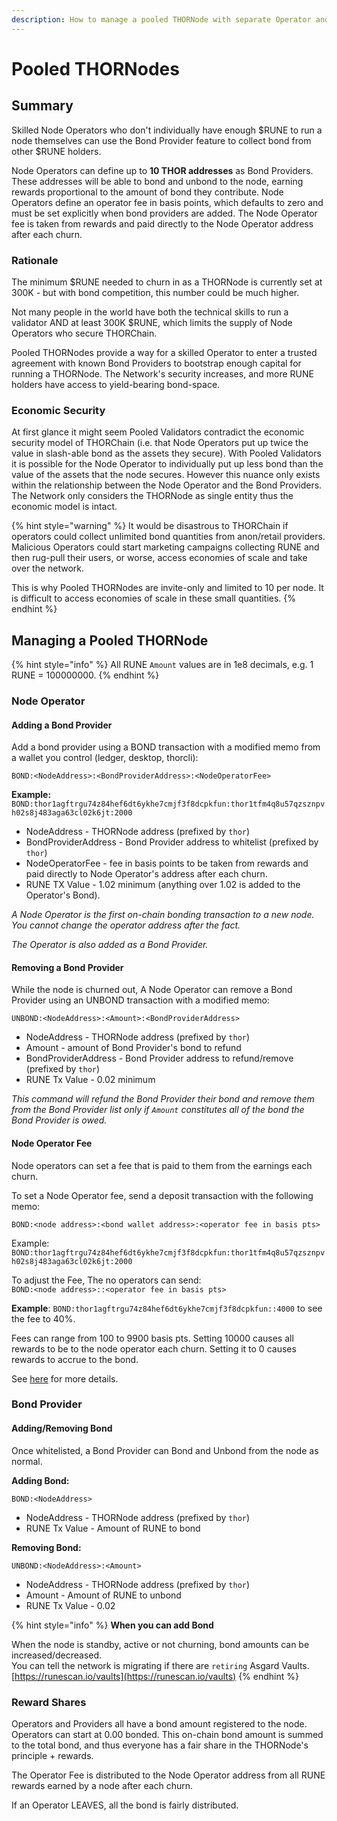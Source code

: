 ```yaml
---
description: How to manage a pooled THORNode with separate Operator and Providers.
---
```


# Pooled THORNodes

## Summary

Skilled Node Operators who don't individually have enough $RUNE to run a node themselves can use the Bond Provider feature to collect bond from other $RUNE holders.

Node Operators can define up to **10 THOR addresses** as Bond Providers. These addresses will be able to bond and unbond to the node, earning rewards proportional to the amount of bond they contribute. Node Operators define an operator fee in basis points, which defaults to zero and must be set explicitly when bond providers are added. The Node Operator fee is taken from rewards and paid directly to the Node Operator address after each churn.

### Rationale

The minimum $RUNE needed to churn in as a THORNode is currently set at 300K - but with bond competition, this number could be much higher.

Not many people in the world have both the technical skills to run a validator AND at least 300K $RUNE, which limits the supply of Node Operators who secure THORChain.

Pooled THORNodes provide a way for a skilled Operator to enter a trusted agreement with known Bond Providers to bootstrap enough capital for running a THORNode. The Network's security increases, and more RUNE holders have access to yield-bearing bond-space.

### Economic Security

At first glance it might seem Pooled Validators contradict the economic security model of THORChain (i.e. that Node Operators put up twice the value in slash-able bond as the assets they secure). With Pooled Validators it is possible for the Node Operator to individually put up less bond than the value of the assets that the node secures. However this nuance only exists within the relationship between the Node Operator and the Bond Providers. The Network only considers the THORNode as single entity thus the economic model is intact.

{% hint style="warning" %}
It would be disastrous to THORChain if operators could collect unlimited bond quantities from anon/retail providers. Malicious Operators could start marketing campaigns collecting RUNE and then rug-pull their users, or worse, access economies of scale and take over the network.

This is why Pooled THORNodes are invite-only and limited to 10 per node. It is difficult to access economies of scale in these small quantities.
{% endhint %}

## Managing a Pooled THORNode

{% hint style="info" %}
All RUNE `Amount` values are in 1e8 decimals, e.g. 1 RUNE = 100000000.
{% endhint %}

### Node Operator

#### Adding a Bond Provider

Add a bond provider using a BOND transaction with a modified memo from a wallet you control (ledger, desktop, thorcli):

`BOND:<NodeAddress>:<BondProviderAddress>:<NodeOperatorFee>`

**Example:** `BOND:thor1agftrgu74z84hef6dt6ykhe7cmjf3f8dcpkfun:thor1tfm4q8u57qzsznpvh02s8j483aga63cl02k6jt:2000`

* NodeAddress - THORNode address (prefixed by `thor`)
* BondProviderAddress - Bond Provider address to whitelist (prefixed by `thor`)
* NodeOperatorFee - fee in basis points to be taken from rewards and paid directly to Node Operator's address after each churn.
* RUNE TX Value - 1.02 minimum (anything over 1.02 is added to the Operator's Bond).

_A Node Operator is the first on-chain bonding transaction to a new node. You cannot change the operator address after the fact._

_The Operator is also added as a Bond Provider._

#### **Removing a Bond Provider**

While the node is churned out, A Node Operator can remove a Bond Provider using an UNBOND transaction with a modified memo:

`UNBOND:<NodeAddress>:<Amount>:<BondProviderAddress>`

* NodeAddress - THORNode address (prefixed by `thor`)
* Amount - amount of Bond Provider's bond to refund
* BondProviderAddress - Bond Provider address to refund/remove (prefixed by `thor`)
* RUNE Tx Value - 0.02 minimum

_This command will refund the Bond Provider their bond and remove them from the Bond Provider list only if `Amount` constitutes all of the bond the Bond Provider is owed._

#### Node Operator Fee

Node operators can set a fee that is paid to them from the earnings each churn.

To set a Node Operator fee, send a deposit transaction with the following memo:

`BOND:<node address>:<bond wallet address>:<operator fee in basis pts>`

Example: `BOND:thor1agftrgu74z84hef6dt6ykhe7cmjf3f8dcpkfun:thor1tfm4q8u57qzsznpvh02s8j483aga63cl02k6jt:2000`

To adjust the Fee, The no operators can send:\
`BOND:<node address>::<operator fee in basis pts>`

**Example**: `BOND:thor1agftrgu74z84hef6dt6ykhe7cmjf3f8dcpkfun::4000` to see the fee to 40%.

Fees can range from 100 to 9900 basis pts. Setting 10000 causes all rewards to be to the node operator each churn. Setting it to 0 causes rewards to accrue to the bond.

See [here](joining.md#node-operator-fee) for more details.

### Bond Provider

#### Adding/Removing Bond

Once whitelisted, a Bond Provider can Bond and Unbond from the node as normal.

**Adding Bond:**

`BOND:<NodeAddress>`

* NodeAddress - THORNode address (prefixed by `thor`)
* RUNE Tx Value - Amount of RUNE to bond

**Removing Bond:**

`UNBOND:<NodeAddress>:<Amount>`

* NodeAddress - THORNode address (prefixed by `thor`)
* Amount - Amount of RUNE to unbond
* RUNE Tx Value - 0.02

{% hint style="info" %}
**When you can add Bond**

When the node is standby, active or not churning, bond amounts can be increased/decreased.\
You can tell the network is migrating if there are `retiring` Asgard Vaults.\
[https://runescan.io/vaults](https://runescan.io/vaults)
{% endhint %}

### Reward Shares

Operators and Providers all have a bond amount registered to the node. Operators can start at 0.00 bonded. This on-chain bond amount is summed to the total bond, and thus everyone has a fair share in the THORNode's principle + rewards.

The Operator Fee is distributed to the Node Operator address from all RUNE rewards earned by a node after each churn.

If an Operator LEAVES, all the bond is fairly distributed.
